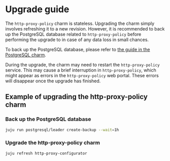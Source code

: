 # Upgrade guide

The `http-proxy-policy` charm is stateless. Upgrading the charm simply
involves refreshing it to a new revision. However, it is recommended to
back up the PostgreSQL database related to `http-proxy-policy` before
performing the upgrade to in case of any data loss in small chances.

To back up the PostgreSQL database, please refer to [the guide in the PostgreSQL charm](https://canonical-charmed-postgresql.readthedocs-hosted.com/14/how-to/back-up-and-restore/create-a-backup/).

During the upgrade, the charm may need to restart the
`http-proxy-policy` service. This may cause a brief interruption in
`http-proxy-policy`, which might appear as errors in the
`http-proxy-policy` web portal. These errors will disappear once the
upgrade has finished.

## Example of upgrading the http-proxy-policy charm

### Back up the PostgreSQL database

```bash
juju run postgresql/leader create-backup --wait=1h
```

### Upgrade the http-proxy-policy charm

```bash
juju refresh http-proxy-configurator
```
